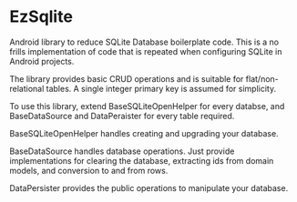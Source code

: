 # EzSqlite
Android library to reduce SQLite Database boilerplate code. This is a no frills implementation of code that is repeated when configuring SQLite in Android projects. 


The library provides basic CRUD operations and is suitable for flat/non-relational tables. A single integer primary key is assumed for simplicity.


To use this library, extend BaseSQLiteOpenHelper for every databse, and BaseDataSource and DataPeraister for every table required.

BaseSQLiteOpenHelper handles creating and upgrading your database.

BaseDataSource handles database operations. Just provide implementations for clearing the database, extracting ids from domain models, and conversion to and from rows.

DataPersister provides the public operations to manipulate your database.
